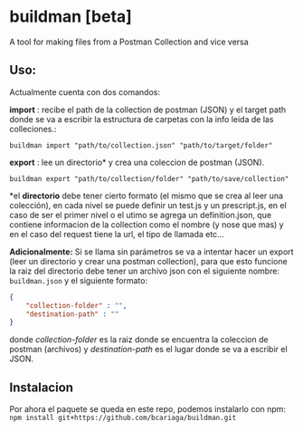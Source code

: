 # buildman [beta]
A tool for making files from a Postman Collection and vice versa

## Uso:

Actualmente cuenta con dos comandos:

**import** : recibe el path de la collection de postman (JSON) y el target path donde se va a escribir la estructura de carpetas con la info leida de las colleciones.:

`buildman import "path/to/collection.json" "path/to/target/folder"`

**export** : lee un directorio* y crea una coleccion de postman (JSON).

`buildman export "path/to/collection/folder" "path/to/save/collection"`

*el **directorio** debe tener cierto formato (el mismo que se crea al leer una colección), en cada nivel se puede definir un test.js y un prescript.js, en el caso de ser el primer nivel o el utimo se agrega un definition.json, que contiene informacion de la collection como el nombre (y nose que mas) y en el caso del request tiene la url, el tipo de llamada etc...

**Adicionalmente:** Si se llama sin parámetros se va a intentar hacer un export (leer un directorio y crear una postman collection), para que esto funcione la raiz del directorio debe tener un archivo json con el siguiente nombre: `buildman.json` y el siguiente formato:

```json
{
    "collection-folder" : "",
    "destination-path" : ""
}
```
donde *collection-folder* es la raiz donde se encuentra la coleccion de postman (archivos) y *destination-path* es el lugar donde se va a escribir el JSON.

## Instalacion

Por ahora el paquete se queda en este repo, podemos instalarlo con npm:
`npm install git+https://github.com/bcariaga/buildman.git`
